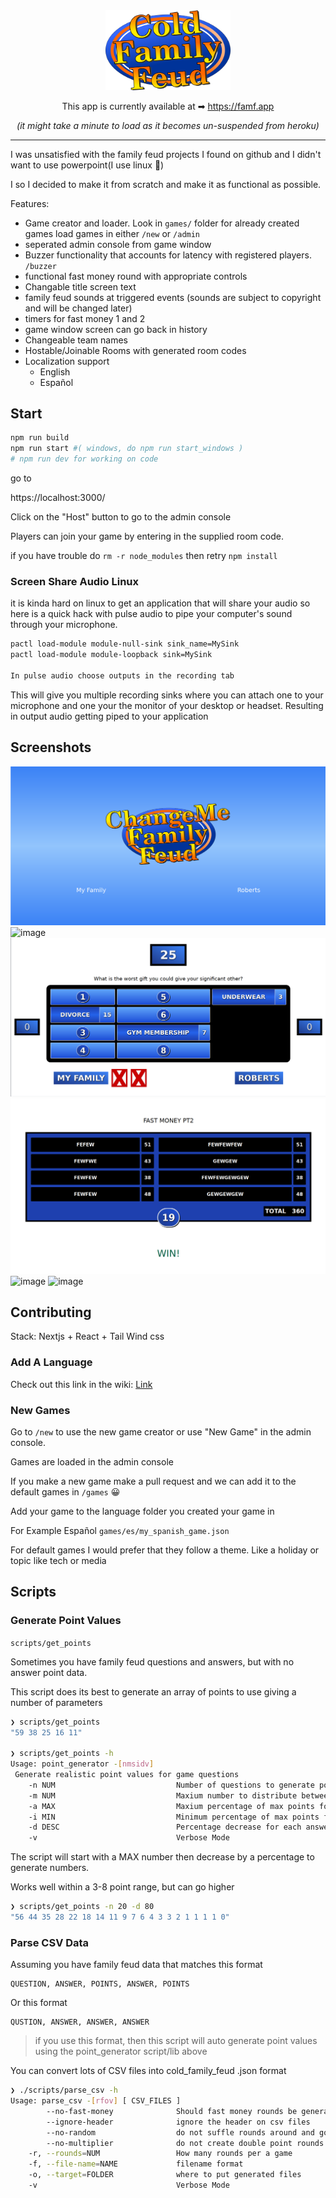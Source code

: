 <div align="center">
<img src="./public/title.png" alt="title logo" width="200"/>
  
This app is currently available at ➡ https://famf.app

_(it might take a minute to load as it becomes un-suspended from heroku)_

</div>

---

I was unsatisfied with the family feud projects
I found on github and I didn't want to use powerpoint(I use linux 🐧)

I so I decided to make it from scratch and make it as functional as possible.

Features:

- Game creator and loader. Look in `games/` folder for already created games
  load games in either `/new` or `/admin`
- seperated admin console from game window
- Buzzer functionality that accounts for latency with registered players. `/buzzer`
- functional fast money round with appropriate controls
- Changable title screen text
- family feud sounds at triggered events
  (sounds are subject to copyright and will be changed later)
- timers for fast money 1 and 2
- game window screen can go back in history
- Changeable team names
- Hostable/Joinable Rooms with generated room codes
- Localization support
  - English
  - Español

## Start

```sh
npm run build
npm run start #( windows, do npm run start_windows )
# npm run dev for working on code
```

go to

https://localhost:3000/

Click on the "Host" button to go to the admin console

Players can join your game by entering in the supplied room code.

if you have trouble do `rm -r node_modules` then retry `npm install`

### Screen Share Audio Linux

it is kinda hard on linux to get an application that will share your audio so here is a quick hack
with pulse audio to pipe your computer's sound through your microphone.

```sh
pactl load-module module-null-sink sink_name=MySink
pactl load-module module-loopback sink=MySink

In pulse audio choose outputs in the recording tab

```

This will give you multiple recording sinks where you can attach one to your microphone and
one your the monitor of your desktop or headset. Resulting in output audio getting piped to your application

## Screenshots

![Example title screen](doc/example_title.png)
![image](https://user-images.githubusercontent.com/36175703/121817731-5589ce80-cc40-11eb-97d5-e5abcc7107ee.png)
![Example rounds](doc/example_rounds.png)
![Example fast money ](doc/example_fast_money.png)
![image](https://user-images.githubusercontent.com/36175703/121817749-70f4d980-cc40-11eb-9142-7e48ec7814a0.png)
![image](https://user-images.githubusercontent.com/36175703/114311740-2c688880-9aad-11eb-8c68-acc1a687fd1e.png)

## Contributing

Stack: Nextjs + React + Tail Wind css

### Add A Language

Check out this link in the wiki: [Link](https://github.com/joshzcold/Cold-Family-Feud/wiki/Add-A-New-Language)

### New Games

Go to `/new` to use the new game creator or use "New Game" in the admin console.

Games are loaded in the admin console

If you make a new game make a pull request
and we can add it to the default games in `/games` 😀

Add your game to the language folder you created your game in

For Example Español `games/es/my_spanish_game.json`

For default games I would prefer that they follow a theme.
Like a holiday or topic like tech or media

## Scripts

### Generate Point Values

`scripts/get_points`

Sometimes you have family feud questions and answers, but with no answer point data.

This script does its best to generate an array of points to use giving a number of parameters

```sh
❯ scripts/get_points
"59 38 25 16 11"

❯ scripts/get_points -h
Usage: point_generator -[nmsidv]
 Generate realistic point values for game questions
    -n NUM                           Number of questions to generate points for. Defaults to 5
    -m NUM                           Maxium number to distribute between questions. Defaults to 100
    -a MAX                           Maxium percentage of max points for top answer. Defaults to 60% of max number
    -i MIN                           Minimum percentage of max points for top answer. Defaults to 10% of max number
    -d DESC                          Percentage decrease for each answer after top. Defaults to 66
    -v                               Verbose Mode
```

The script will start with a MAX number then decrease by a percentage to generate numbers.

Works well within a 3-8 point range, but can go higher

```sh
❯ scripts/get_points -n 20 -d 80
"56 44 35 28 22 18 14 11 9 7 6 4 3 3 2 1 1 1 1 0"
```

### Parse CSV Data

Assuming you have family feud data that matches this format

```csv
QUESTION, ANSWER, POINTS, ANSWER, POINTS
```

Or this format

```csv
QUSTION, ANSWER, ANSWER, ANSWER
```

> if you use this format, then this script will auto generate point values
> using the point_generator script/lib above

You can convert lots of CSV files into cold_family_feud .json format

```sh
❯ ./scripts/parse_csv -h
Usage: parse_csv -[rfov] [ CSV_FILES ]
        --no-fast-money              Should fast money rounds be generated
        --ignore-header              ignore the header on csv files
        --no-random                  do not suffle rounds around and go in order of reading files
        --no-multiplier              do not create double point rounds half way through the game
    -r, --rounds=NUM                 How many rounds per a game
    -f, --file-name=NAME             filename format
    -o, --target=FOLDER              where to put generated files
    -v                               Verbose Mode
```
